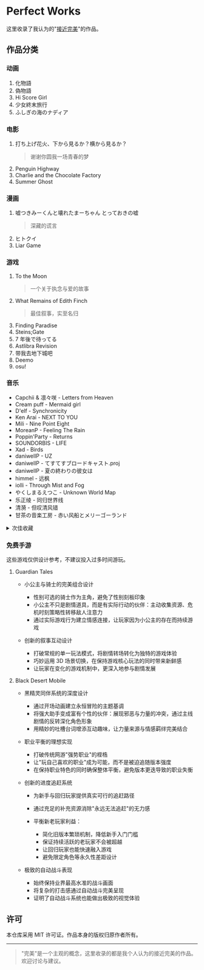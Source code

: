# Perfect Works

这里收录了我认为的"[接近完美](criteria/README.md)"的作品。

## 作品分类

### 动画

1. 化物語
1. 偽物語
1. Hi Score Girl
1. 少女終末旅行
1. ふしぎの海のナディア

### 电影

1. 打ち上げ花火、下から見るか？横から見るか？
   > 谢谢你圆我一场青春的梦
1. Penguin Highway
1. Charlie and the Chocolate Factory
1. Summer Ghost

### 漫画

1. 嘘つきみーくんと壊れたまーちゃん とっておきの嘘
   > 深藏的谎言
1. ヒトクイ
1. Liar Game

### 游戏

1. To the Moon
   > 一个关于执念与爱的故事
1. What Remains of Edith Finch
   > 最佳叙事，实至名归
1. Finding Paradise
1. Steins;Gate
1. 7 年後で待ってる
1. Astlibra Revision
1. 带我去地下城吧
1. Deemo
1. osu!

### 音乐

- Capchii & 凛々咲 - Letters from Heaven
- Cream puff - Mermaid girl
- D'elf - Synchronicity
- Ken Arai - NEXT TO YOU
- Mili - Nine Point Eight
- MoreanP - Feeling The Rain
- Poppin'Party - Returns
- SOUNDORBIS - LIFE
- Xad - Birds
- daniwellP - UZ
- daniwellP - てすてすブロードキャスト.proj
- daniwellP - 夏の終わりの彼女は
- himmel - 远枫
- iolli - Through Mist and Fog
- やくしまるえつこ - Unknown World Map
- 乐正绫 - 同归世界线
- 清漪 - 但叹清风错
- 甘茶の音楽工房 - 赤い风船とメリーゴーランド

<details>
<summary>次佳收藏</summary>

- Approaching Nirvana - You
- CMJ - 所念皆星河
- D'elf - Code： Answer
- Dj Okawari - Flower Dance
- EGOIST - The Everlasting Guilty Crown
- EastNewSound - relate
- Lily - Terrorist
- MYTH & ROID - STYX HELIX
- MoreanP - 忆夏思乡
- Pianoboy 高至豪 - The truth that you leave
- SawanoHiroyuki[nZk] feat. mizuki - Avid
- Shirfine - Illusionary Daytime
- Supercell - My Dearest
- Valentin - A Little Story
- azusa - 真夏のフォトグラフ
- minato & 初音ミク - 朧月
- niki feat. Lily - Jitter doll
- あやりす - 愛を誓いしヒメ飾り
- いとうかなこ - アマデウス
- 琉芸 Miruku & 缨缨 Ei - 花月夜 (中文版)
- 竹達彩奈 & 巽悠衣子 - Balance KISS
- 蝶々 P feat. GUMI - 心做し
- 高橋李依 - 気まぐれロマンティック

</details>

### 免费手游

这些游戏仅供设计参考，不建议投入过多时间游玩。

1. Guardian Tales

   - 小公主与骑士的完美组合设计

     - 性别可选的骑士作为主角，避免了性别刻板印象
     - 小公主不只是剧情道具，而是有实际行动的伙伴：主动收集资源、危机时刻策略性转移敌人注意力
     - 通过实际游戏行为建立情感连接，让玩家因为小公主的存在而持续游戏

   - 创新的叙事互动设计

     - 打破常规的单一玩法模式，将剧情转场转化为独特的游戏体验
     - 巧妙运用 3D 场景切换，在保持游戏核心玩法的同时带来新鲜感
     - 让玩家在变化的游戏机制中，更深入地参与剧情发展

2. Black Desert Mobile

   - 黑精灵同伴系统的深度设计

     - 通过开场动画建立永恒冒险的主题基调
     - 将强大助手变成富有个性的伙伴：展现邪恶与力量的冲突，通过主线剧情的反转深化角色形象
     - 用精妙的吐槽台词增添互动趣味，让力量来源与情感羁绊完美结合

   - 职业平衡的理想实现

     - 打破传统网游"强势职业"的桎梏
     - 让"玩自己喜欢的职业"成为可能，而不是被迫追随版本强度
     - 在保持职业特色的同时确保整体平衡，避免版本更迭导致的职业失衡

   - 创新的进度追赶系统

     - 为新手与回归玩家提供真实可行的追赶路径
     - 通过充足的补充资源消除"永远无法追赶"的无力感
     - 平衡新老玩家利益：

       - 简化旧版本繁琐机制，降低新手入门门槛
       - 保证持续活跃的老玩家不会被超越
       - 让回归玩家也能快速融入游戏
       - 避免限定角色等永久性差距设计

   - 极致的自动战斗表现

     - 始终保持业界最高水准的战斗画面
     - 将复杂的打击感通过自动战斗完美呈现
     - 证明了自动战斗系统也能做出极致的视觉体验

## 许可

本仓库采用 MIT 许可证。作品本身的版权归原作者所有。

---

> "完美"是一个主观的概念，这里收录的都是我个人认为的接近完美的作品。欢迎讨论与建议。

